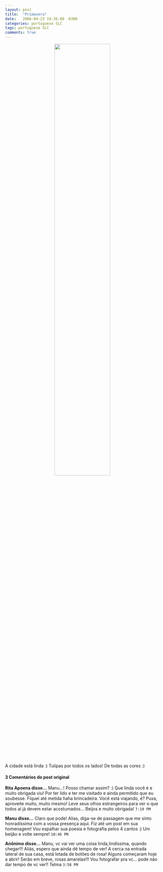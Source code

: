 ```yaml
---
layout: post
title:  "Primavera"
date:   2006-04-23 19:36:00 -0300
categories: portuguese SLC
tags: portuguese SLC
comments: true
---
```


<center><img class="image post-image" src="/blog/images/garden.jpg" width="60%"></center>
<figcaption>A cidade está linda :) Tulipas por todos os lados! De todas as cores :)</figcaption>


#### 3 Comentários do post original

**Rita Apoena disse...**
Manu...! Posso chamar assim? :) Que linda você é e muito obrigada viu! Por ter lido e ter me visitado e ainda permitido que eu soubesse. Fiquei até metida haha brincadeira. Você está viajando, é? Puxa, aproveite muito, muito mesmo! Leve seus olhos estrangeiros para ver o que todos aí já devem estar acostumados... Beijos e muito obrigada! `7:19 PM`
 
**Manu disse...**
Claro que pode!
Alias, diga-se de passagem que me sinto honradíssima com a vossa presença aqui.
Fiz até um post em sua homenagem!
Vou espalhar sua poesia e fotografia pelos 4 cantos :)
Um beijão e volte sempre! `10:46 PM`  
 
**Anônimo disse...**
Manu,
vc vai ver uma coisa linda,lindíssima, quando chegar!!!
Aliás, espero que ainda dê tempo de ver!
A cerca na entrada lateral de sua casa, está lotada de botões de rosa! Alguns começaram hoje a abrir! Serão em breve, rosas amarelas!!!
Vou fotografar pra vc... pode não dar tempo de vc ver!!
Telma  `3:58 PM`  


